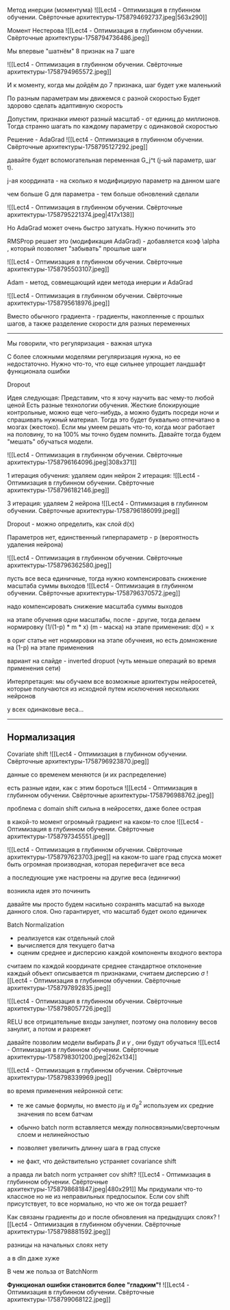 Метод инерции (моментума)
![[Lect4 - Оптимизация в глубинном обучении. Свёрточные архитектуры-1758794692737.jpeg|563x290]]

Момент Нестерова
![[Lect4 - Оптимизация в глубинном обучении. Свёрточные архитектуры-1758794736486.jpeg]]

Мы впервые "шатнём" 8 признак на 7 шаге

![[Lect4 - Оптимизация в глубинном обучении. Свёрточные архитектуры-1758794965572.jpeg]]

И к моменту, когда мы дойдём до 7 признака, шаг будет уже маленький

По разным параметрам мы движемся с разной скоростью
Будет здорово сделать адаптивную скорость

Допустим, признаки имеют разный масштаб - от единиц до миллионов. Тогда странно шагать по каждому параметру с одинаковой скоростью

Решение - AdaGrad
![[Lect4 - Оптимизация в глубинном обучении. Свёрточные архитектуры-1758795127292.jpeg]]

давайте будет вспомогательная переменная G_j^t (j-ый параметр, шаг t).

j-ая координата - на сколько я модифицирую параметр на данном шаге

чем больше G для параметра - тем больше обновлений сделали

![[Lect4 - Оптимизация в глубинном обучении. Свёрточные архитектуры-1758795221374.jpeg|417x138]]

Но AdaGrad может очень быстро затухать. Нужно починить это

RMSProp решает это (модификация AdaGrad) - добавляется коэф \alpha , который позволяет "забывать" прошлые шаги

![[Lect4 - Оптимизация в глубинном обучении. Свёрточные архитектуры-1758795503107.jpeg]]

Adam - метод, совмещающий идеи метода инерции и AdaGrad

![[Lect4 - Оптимизация в глубинном обучении. Свёрточные архитектуры-1758795618976.jpeg]]

Вместо обычного градиента - градиенты, накопленные с прошлых шагов, а также разделение скорости для разных переменных

---

Мы говорили, что регуляризация - важная штука

С более сложными моделями регуляризация нужна, но ее недостаточно. Нужно что-то, что еще сильнее упрощает ландшафт функционала ошибки

Dropout

Идея следующая:
Представим, что я хочу научить вас чему-то любой ценой
Есть разные технологии обучения. Жесткие блокирующие контрольные, можно еще чего-нибудь, а можно будить посреди ночи и спрашивать нужный материал. Тогда это будет буквально отпечатано в мозгах (жестоко). Если мы умеем решать что-то, когда мозг работает на половину, то на 100% мы точно будем помнить. Давайте тогда будем "мешать" обучаться модели. 

![[Lect4 - Оптимизация в глубинном обучении. Свёрточные архитектуры-1758796164096.jpeg|308x371]]

1 итерация обучения: удаляем один нейрон
2 итерация:
![[Lect4 - Оптимизация в глубинном обучении. Свёрточные архитектуры-1758796182146.jpeg]]

3 итерация: удаляем 2 нейрона
![[Lect4 - Оптимизация в глубинном обучении. Свёрточные архитектуры-1758796186099.jpeg]]

Dropout - можно определить, как слой d(x)

Параметров нет, единственный гиперпараметр - p (вероятность удаления нейрона)

![[Lect4 - Оптимизация в глубинном обучении. Свёрточные архитектуры-1758796362580.jpeg]]

пусть все веса единичные, тогда нужно компенсировать снижение масштаба суммы выходов
![[Lect4 - Оптимизация в глубинном обучении. Свёрточные архитектуры-1758796370572.jpeg]]

надо компенсировать снижение масштаба суммы выходов

на этапе обучения одни масштабы, после - другие, тогда делаем нормировку (1/(1-p) * m * x) (m - маска)
на этапе применения: d(x) = x

в ориг статье нет нормировки на этапе обучнеия, но есть домножение на (1-p) на этапе применения

вариант на слайде - inverted dropuot (чуть меньше операций во время применения сети)

Интерпретация: мы обучаем все возможные архитектуры нейросетей, которые получаются из исходной путем исключения нескольких нейронов

у всех одинаковые веса...


---

## Нормализация

Covariate shift
![[Lect4 - Оптимизация в глубинном обучении. Свёрточные архитектуры-1758796923870.jpeg]]

данные со временем меняются (и их распределение)

есть разные идеи, как с этим бороться 
![[Lect4 - Оптимизация в глубинном обучении. Свёрточные архитектуры-1758796988762.jpeg]]

проблема с domain shift сильна в нейросетях, даже более острая

в какой-то момент огромный градиент на каком-то слое
![[Lect4 - Оптимизация в глубинном обучении. Свёрточные архитектуры-1758797345551.jpeg]]

![[Lect4 - Оптимизация в глубинном обучении. Свёрточные архитектуры-1758797623703.jpeg]]
на каком-то шаге град спуска может быть огромная производная, которая перефигачет все веса

а последующие уже настроены на другие веса (единички)

возникла идея это починить

давайте мы просто будем насильно сохранять масштаб на выходе данного слоя. Оно гарантирует, что масштаб будет около единичек

Batch Normalization
- реализуется как отдельный слой
- вычисляется для текущего батча
- оценим среднее и дисперсию каждой компоненты входного вектора


считаем по каждой координате среднее стандартное отклонение
каждый объект описывается m признаками, считаем дисперсию $\sigma$ 
![[Lect4 - Оптимизация в глубинном обучении. Свёрточные архитектуры-1758797892835.jpeg]]

![[Lect4 - Оптимизация в глубинном обучении. Свёрточные архитектуры-1758798057726.jpeg]]

RELU все отрицательные входы зануляет, поэтому она половину весов занулит, а потом и разрежет

давайте позволим модели выбирать $\beta$ и $\gamma$ , они будут обучаться
![[Lect4 - Оптимизация в глубинном обучении. Свёрточные архитектуры-1758798301200.jpeg|262x134]]

![[Lect4 - Оптимизация в глубинном обучении. Свёрточные архитектуры-1758798339969.jpeg]]

во время применения нейронной сети:
- те же самые формулы, но вместо $\mu_B$ и $\sigma_B^2$ используем их средние значения по всем батчам

- обычно batch norm вставляется между полносвязными/сверточным слоем и нелинейностью
- позволяет увеличить длинну шага в град спуске
- не факт, что действительно устраняет covariance shift

а правда ли batch norm устраняет cov shift?
![[Lect4 - Оптимизация в глубинном обучении. Свёрточные архитектуры-1758798681847.jpeg|480x291]]
Мы придумали что-то классное но не из неправильных предпосылок. Если cov shift присутствует, то все нормально, но что же он тогда решает?

Как связаны градиенты до и после обновления на предыдущих слоях?
![[Lect4 - Оптимизация в глубинном обучении. Свёрточные архитектуры-1758798881592.jpeg]]

разницы на начальных слоях нету

а в dln даже хуже

В чем же польза от BatchNorm

**Функционал ошибки становится более "гладким"!**
![[Lect4 - Оптимизация в глубинном обучении. Свёрточные архитектуры-1758799068122.jpeg]]
